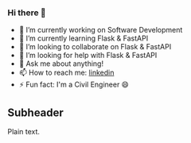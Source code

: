 ### Hi there 👋

- 🔭 I’m currently working on Software Development
- 🌱 I’m currently learning Flask & FastAPI
- 👯 I’m looking to collaborate on Flask & FastAPI
- 🤔 I’m looking for help with Flask & FastAPI
- 💬 Ask me about anything!
- 📫 How to reach me: [linkedin](https://www.linkedin.com/in/umucbaris/)
- ⚡ Fun fact: I'm a Civil Engineer 😄


## Subheader

Plain text.